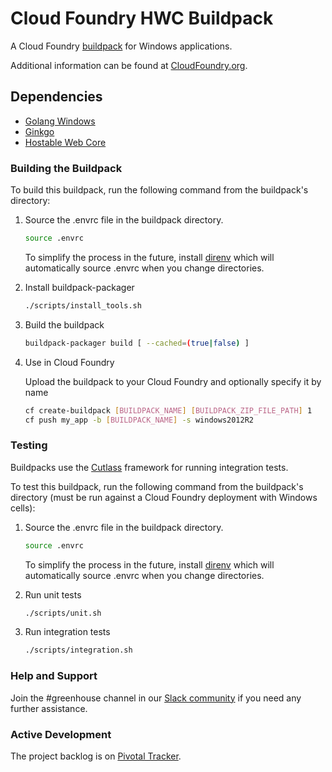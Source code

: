 # Cloud Foundry HWC Buildpack

A Cloud Foundry [buildpack](http://docs.cloudfoundry.org/buildpacks/) for Windows applications.

Additional information can be found at [CloudFoundry.org](http://docs.cloudfoundry.org/buildpacks/).

## Dependencies
- [Golang Windows](https://golang.org/dl/)
- [Ginkgo](https://onsi.github.io/ginkgo/)
- [Hostable Web Core](https://github.com/cloudfoundry-incubator/hwc)

### Building the Buildpack

To build this buildpack, run the following command from the buildpack's directory:

1. Source the .envrc file in the buildpack directory.

   ```bash
   source .envrc
   ```
   To simplify the process in the future, install [direnv](https://direnv.net/) which will automatically source .envrc when you change directories.

1. Install buildpack-packager

    ```bash
    ./scripts/install_tools.sh
    ```

1. Build the buildpack

    ```bash
    buildpack-packager build [ --cached=(true|false) ]
    ```

1. Use in Cloud Foundry

   Upload the buildpack to your Cloud Foundry and optionally specify it by name

    ```bash
    cf create-buildpack [BUILDPACK_NAME] [BUILDPACK_ZIP_FILE_PATH] 1
    cf push my_app -b [BUILDPACK_NAME] -s windows2012R2
    ```

### Testing

Buildpacks use the [Cutlass](https://github.com/cloudfoundry/libbuildpack/tree/master/cutlass) framework for running integration tests.

To test this buildpack, run the following command from the buildpack's directory (must be run against a Cloud Foundry deployment with Windows cells):

1. Source the .envrc file in the buildpack directory.

   ```bash
   source .envrc
   ```
   To simplify the process in the future, install [direnv](https://direnv.net/) which will automatically source .envrc when you change directories.

1. Run unit tests

    ```bash
    ./scripts/unit.sh
    ```

1. Run integration tests

    ```bash
    ./scripts/integration.sh
    ```

### Help and Support

Join the #greenhouse channel in our [Slack community](http://slack.cloudfoundry.org/) if you need any further assistance.

### Active Development

The project backlog is on [Pivotal Tracker](https://www.pivotaltracker.com/n/projects/1042066).
